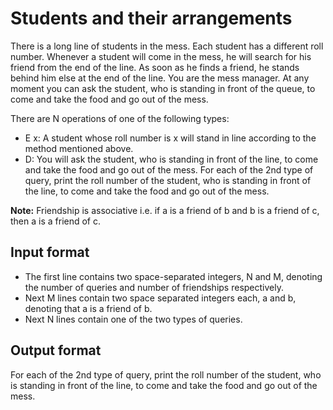 # Students and their arrangements

There is a long line of students in the mess. Each student has a different roll number. Whenever a student will come in the mess, he will search for his friend from the end of the line. As soon as he finds a friend, he stands behind him else at the end of the line. You are the mess manager. At any moment you can ask the student, who is standing in front of the queue, to come and take the food and go out of the mess.

There are N operations of one of the following types:

- E x: A student whose roll number is x will stand in line according to the method mentioned above.
- D: You will ask the student, who is standing in front of the line, to come and take the food and go out of the mess. For each of the 2nd type of query, print the roll number of the student, who is standing in front of the line, to come and take the food and go out of the mess.

**Note:** Friendship is associative i.e. if a is a friend of b and b is a friend of c, then a is a friend of c.

## Input format

- The first line contains two space-separated integers, N and M, denoting the number of queries and number of friendships respectively.
- Next M lines contain two space separated integers each, a and b, denoting that a is a friend of b.
- Next N lines contain one of the two types of queries.

## Output format

For each of the 2nd type of query, print the roll number of the student, who is standing in front of the line, to come and take the food and go out of the mess.
